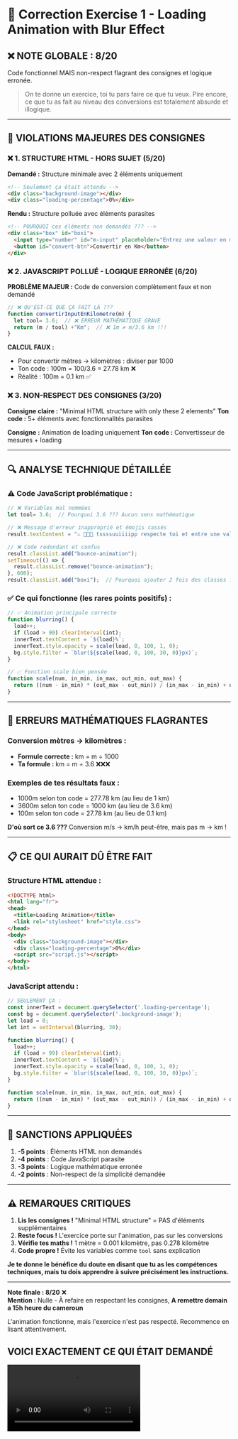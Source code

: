 # 📝 Correction Exercise 1 - Loading Animation with Blur Effect

## ❌ **NOTE GLOBALE : 8/20**

Code fonctionnel MAIS non-respect flagrant des consignes et logique erronée.

> On te donne un exercice, toi tu pars faire ce que tu veux. Pire encore, ce que tu as fait au niveau des conversions est totalement absurde et illogique.

---

## 🚨 **VIOLATIONS MAJEURES DES CONSIGNES**

### ❌ **1. STRUCTURE HTML - HORS SUJET (5/20)**

**Demandé :** Structure minimale avec 2 éléments uniquement
```html
<!-- Seulement ça était attendu -->
<div class="background-image"></div>
<div class="loading-percentage">0%</div>
```

**Rendu :** Structure polluée avec éléments parasites
```html
<!-- POURQUOI ces éléments non demandés ??? -->
<div class="box" id="boxi">
  <input type="number" id="m-input" placeholder="Entrez une valeur en m">
  <button id="convert-btn">Convertir en Km</button>
</div>
```

### ❌ **2. JAVASCRIPT POLLUÉ - LOGIQUE ERRONÉE (6/20)**

**PROBLÈME MAJEUR :** Code de conversion complètement faux et non demandé

```javascript
// ❌ QU'EST-CE QUE ÇA FAIT LÀ ???
function convertirInputEnKilometre(m) {
  let tool= 3.6;  // ❌ ERREUR MATHÉMATIQUE GRAVE
  return (m / tool) +"Km";  // ❌ 1m ≠ m/3.6 km !!!
}
```

**CALCUL FAUX :**
- Pour convertir mètres → kilomètres : diviser par 1000
- Ton code : 100m = 100/3.6 = 27.78 km ❌ 
- Réalité : 100m = 0.1 km ✅

### ❌ **3. NON-RESPECT DES CONSIGNES (3/20)**

**Consigne claire :** "Minimal HTML structure with only these 2 elements"
**Ton code :** 5+ éléments avec fonctionnalités parasites

**Consigne :** Animation de loading uniquement
**Ton code :** Convertisseur de mesures + loading

---

## 🔍 **ANALYSE TECHNIQUE DÉTAILLÉE**

### ⚠️ **Code JavaScript problématique :**

```javascript
// ❌ Variables mal nommées
let tool= 3.6;  // Pourquoi 3.6 ??? Aucun sens mathématique

// ❌ Message d'erreur inapproprié et émojis cassés
result.textContent = "⚠ 🥾🫗😗 tssssuuiiiipp respecte toi et entre une valeur🤦🏾‍♂️";

// ❌ Code redondant et confus
result.classList.add("bounce-animation");
setTimeout(() => {
  result.classList.remove("bounce-animation");
}, 600);
result.classList.add("boxi");  // Pourquoi ajouter 2 fois des classes ???
```

### ✅ **Ce qui fonctionne (les rares points positifs) :**

```javascript
// ✅ Animation principale correcte
function blurring() {
  load++;
  if (load > 99) clearInterval(int);
  innerText.textContent = `${load}%`;
  innerText.style.opacity = scale(load, 0, 100, 1, 0);
  bg.style.filter = `blur(${scale(load, 0, 100, 30, 0)}px)`;
}

// ✅ Fonction scale bien pensée
function scale(num, in_min, in_max, out_min, out_max) {
  return ((num - in_min) * (out_max - out_min)) / (in_max - in_min) + out_min;
}
```

---

## 🎯 **ERREURS MATHÉMATIQUES FLAGRANTES**

### Conversion mètres → kilomètres :
- **Formule correcte :** km = m ÷ 1000
- **Ta formule :** km = m ÷ 3.6 ❌❌❌

### Exemples de tes résultats faux :
- 1000m selon ton code = 277.78 km (au lieu de 1 km)
- 3600m selon ton code = 1000 km (au lieu de 3.6 km)
- 100m selon ton code = 27.78 km (au lieu de 0.1 km)

**D'où sort ce 3.6 ???** Conversion m/s → km/h peut-être, mais pas m → km !

---

## 📋 **CE QUI AURAIT DÛ ÊTRE FAIT**

### Structure HTML attendue :
```html
<!DOCTYPE html>
<html lang="fr">
<head>
  <title>Loading Animation</title>
  <link rel="stylesheet" href="style.css">
</head>
<body>
  <div class="background-image"></div>
  <div class="loading-percentage">0%</div>
  <script src="script.js"></script>
</body>
</html>
```

### JavaScript attendu :
```javascript
// SEULEMENT ÇA :
const innerText = document.querySelector('.loading-percentage');
const bg = document.querySelector('.background-image');
let load = 0;
let int = setInterval(blurring, 30);

function blurring() {
  load++;
  if (load > 99) clearInterval(int);
  innerText.textContent = `${load}%`;
  innerText.style.opacity = scale(load, 0, 100, 1, 0);
  bg.style.filter = `blur(${scale(load, 0, 100, 30, 0)}px)`;
}

function scale(num, in_min, in_max, out_min, out_max) {
  return ((num - in_min) * (out_max - out_min)) / (in_max - in_min) + out_min;
}
```

---

## 🚨 **SANCTIONS APPLIQUÉES**

1. **-5 points** : Éléments HTML non demandés
2. **-4 points** : Code JavaScript parasite 
3. **-3 points** : Logique mathématique erronée
4. **-2 points** : Non-respect de la simplicité demandée

---

## ⚠️ **REMARQUES CRITIQUES**

1. **Lis les consignes !** "Minimal HTML structure" = PAS d'éléments supplémentaires
2. **Reste focus !** L'exercice porte sur l'animation, pas sur les conversions
3. **Vérifie tes maths !** 1 mètre = 0.001 kilomètre, pas 0.278 kilomètre
4. **Code propre !** Évite les variables comme `tool` sans explication

**Je te donne le bénéfice du doute en disant que tu as les compétences techniques, mais tu dois apprendre à suivre précisément les instructions.**

---

**Note finale : 8/20** ❌  
**Mention :** Nulle - À refaire en respectant les consignes, **A remettre demain a 15h heure du cameroun**

L'animation fonctionne, mais l'exercice n'est pas respecté. Recommence en lisant attentivement.

## **VOICI EXACTEMENT CE QUI ÉTAIT DEMANDÉ**

<video width="auto" height="auto" controls>
  <source src="https://github.com/kevinkenfack/devoir-ekono/raw/main/corrections/exercices-html-css-js-stage-4/exercice%201/video/video.mp4" type="video/mp4">
</video>